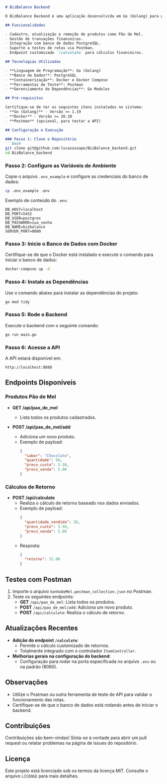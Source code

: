 ```markdown
# BizBalance Backend

O BizBalance Backend é uma aplicação desenvolvida em Go (Golang) para gerenciar finanças e fluxo de caixa, com funcionalidades específicas para a gestão de produtos da Sonho de Mel. Ele oferece integração com o banco de dados PostgreSQL e suporte a cálculos customizados para produtos. Este projeto foi desenvolvido com foco em modernidade e escalabilidade, sendo configurável para ambientes de desenvolvimento e produção.

## Funcionalidades

- Cadastro, atualização e remoção de produtos como Pão de Mel.
- Gestão de transações financeiras.
- Integração com banco de dados PostgreSQL.
- Suporte a testes de rotas via Postman.
- Endpoint customizado `/calculate` para cálculos financeiros.

## Tecnologias Utilizadas

- **Linguagem de Programação**: Go (Golang)
- **Banco de Dados**: PostgreSQL
- **Containerização**: Docker e Docker Compose
- **Ferramentas de Teste**: Postman
- **Gerenciamento de Dependências**: Go Modules

## Pré-requisitos

Certifique-se de ter os seguintes itens instalados no sistema:
- **Go (Golang)** - Versão >= 1.19
- **Docker** - Versão >= 20.10
- **Postman** (opcional, para testar a API)

## Configuração e Execução

### Passo 1: Clone o Repositório
```bash
git clone git@github.com:lucasouzape/BizBalance_backend.git
cd BizBalance_backend
```

### Passo 2: Configure as Variáveis de Ambiente
Copie o arquivo `.env_example` e configure as credenciais do banco de dados:
```bash
cp .env_example .env
```

Exemplo de conteúdo do `.env`:
```plaintext
DB_HOST=localhost
DB_PORT=5432
DB_USER=postgres
DB_PASSWORD=sua_senha
DB_NAME=bizbalance
SERVER_PORT=8080
```

### Passo 3: Inicie o Banco de Dados com Docker
Certifique-se de que o Docker está instalado e execute o comando para iniciar o banco de dados:
```bash
docker-compose up -d
```

### Passo 4: Instale as Dependências
Use o comando abaixo para instalar as dependências do projeto:
```bash
go mod tidy
```

### Passo 5: Rode o Backend
Execute o backend com o seguinte comando:
```bash
go run main.go
```

### Passo 6: Acesse a API
A API estará disponível em:
```
http://localhost:8080
```

## Endpoints Disponíveis

### Produtos Pão de Mel
- **GET /api/pao_de_mel**
  - Lista todos os produtos cadastrados.

- **POST /api/pao_de_mel/add**
  - Adiciona um novo produto.
  - Exemplo de payload:
    ```json
    {
      "sabor": "Chocolate",
      "quantidade": 50,
      "preco_custo": 3.50,
      "preco_venda": 5.00
    }
    ```

### Cálculos de Retorno
- **POST /api/calculate**
  - Realiza o cálculo de retorno baseado nos dados enviados.
  - Exemplo de payload:
    ```json
    {
      "quantidade_vendida": 10,
      "preco_custo": 3.50,
      "preco_venda": 5.00
    }
    ```
  - Resposta:
    ```json
    {
      "retorno": 15.00
    }
    ```

## Testes com Postman

1. Importe o arquivo `SonhoDeMel.postman_collection.json` no Postman.
2. Teste os seguintes endpoints:
   - **GET** `/api/pao_de_mel`: Lista todos os produtos.
   - **POST** `/api/pao_de_mel/add`: Adiciona um novo produto.
   - **POST** `/api/calculate`: Realiza o cálculo de retorno.

## Atualizações Recentes

- **Adição do endpoint `/calculate`**:
  - Permite o cálculo customizado de retornos.
  - Totalmente integrado com o controlador `ItemController`.
- **Melhorias gerais na configuração do backend**:
  - Configuração para rodar na porta especificada no arquivo `.env` ou na padrão (8080).

## Observações

- Utilize o Postman ou outra ferramenta de teste de API para validar o funcionamento das rotas.
- Certifique-se de que o banco de dados está rodando antes de iniciar o backend.

## Contribuições

Contribuições são bem-vindas! Sinta-se à vontade para abrir um pull request ou relatar problemas na página de issues do repositório.

## Licença

Este projeto está licenciado sob os termos da licença MIT. Consulte o arquivo `LICENSE` para mais detalhes.
```